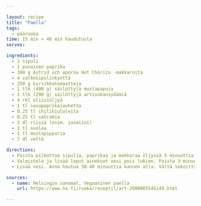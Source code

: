 ```yaml
---

layout: recipe
title: "Paella"
tags:
  - pääruoka
time: 15 min + 40 min haudutusta
serves:

ingredients:
  - 1 sipuli
  - 1 punainen paprika
  - 300 g Astrid och aporna Hot Chörizo -makkaroita
  - 4 valkosipulinkynttä
  - 250 g kirsikkatomaatteja
  - 1 tlk (400 g) säilöttyjä mustapapuja
  - 1 tlk (290 g) säilöttyjä artisokansydämiä
  - 4 rkl oliiviöljyä
  - 1 tl savupaprikajauhetta
  - 0.25 tl chilihiutaleita
  - 0.25 tl sahramia
  - 3 dl riisiä (esim. jasmiini)
  - 1 tl suolaa
  - 1 tl mustapippuria
  - 7 dl vettä

directions:
  - Paista pilkottua sipulia, paprikaa ja makkaraa öljyssä 5 minuuttia.
  - Valmistele ja lisää loput ainekset vesi pois lukien. Paista 3 minuuttia.
  - Lisää vesi. Anna hautua 30-40 minuuttia kannen alla. Vältä sekoittamasta liikaa.

sources:
  - name: Helsingin sanomat, Vegaaninen paella
    url: https://www.hs.fi/ruoka/reseptit/art-2000005545149.html

---
```

